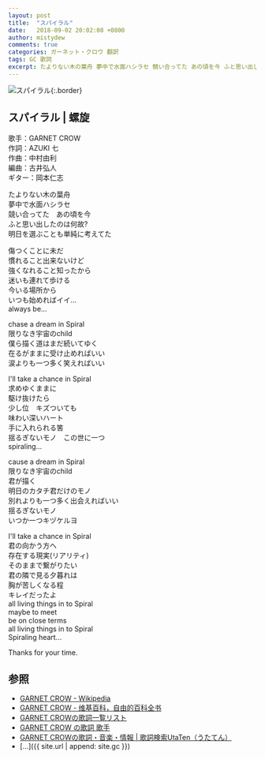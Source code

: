 ```yaml
---
layout: post
title:  "スパイラル"
date:   2018-09-02 20:02:08 +0800
author: mistydew
comments: true
categories: ガーネット・クロウ 翻訳
tags: GC 歌詞
excerpt: たよりない木の葉舟 夢中で水面ハシラセ 競い合ってた あの頃を今 ふと思い出したのは何故? 明日を選ぶことも単純に考えてた
---
```

![スパイラル](https://raw.githubusercontent.com/mistydew/gc2/master/cover/single/SG11_スパイラル.jpg){:.border}

## スパイラル | 螺旋

歌手：GARNET CROW<br>
作詞：AZUKI 七<br>
作曲：中村由利<br>
編曲：古井弘人<br>
ギター：岡本仁志

たよりない木の葉舟<br>
夢中で水面ハシラセ<br>
競い合ってた　あの頃を今<br>
ふと思い出したのは何故?<br>
明日を選ぶことも単純に考えてた

傷つくことに未だ<br>
慣れること出来ないけど<br>
強くなれること知ったから<br>
迷いも連れて歩ける<br>
今いる場所から<br>
いつも始めればイイ…<br>
always be…

chase a dream in Spiral<br>
限りなき宇宙のchild<br>
僕ら描く道はまだ続いてゆく<br>
在るがままに受け止めればいい<br>
涙よりも一つ多く笑えればいい

I'll take a chance in Spiral<br>
求めゆくままに<br>
駆け抜けたら<br>
少し位　キズついても<br>
味わい深いハート<br>
手に入れられる筈<br>
揺るぎないモノ　この世に一つ<br>
spiraling…

cause a dream in Spiral<br>
限りなき宇宙のchild<br>
君が描く<br>
明日のカタチ君だけのモノ<br>
別れよりも一つ多く出会えればいい<br>
揺るぎないモノ<br>
いつか一つキヅケルヨ

I'll take a chance in Spiral<br>
君の向かう方へ<br>
存在する現実(リアリティ)<br>
そのままで繋がりたい<br>
君の隣で見る夕暮れは<br>
胸が苦しくなる程<br>
キレイだったよ<br>
all living things in to Spiral<br>
maybe to meet<br>
be on close terms<br>
all living things in to Spiral<br>
Spiraling heart…

Thanks for your time.

## 参照
* [GARNET CROW - Wikipedia](https://ja.wikipedia.org/wiki/GARNET_CROW)
* [GARNET CROW - 维基百科，自由的百科全书](https://zh.wikipedia.org/wiki/GARNET_CROW)
* [GARNET CROWの歌詞一覧リスト](https://www.uta-net.com/artist/344)
* [GARNET CROW の歌詞 歌手](http://www.kasi-time.com/subcat-uta-167-1.html)
* [GARNET CROWの歌詞・音楽・情報 \| 歌詞検索UtaTen（うたてん）](https://utaten.com/artist/GARNET+CROW)
* [...]({{ site.url | append: site.gc }})
